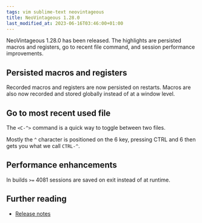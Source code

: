 ```yaml
---
tags: vim sublime-text neovintageous
title: NeoVintageous 1.28.0
last_modified_at: 2023-06-16T03:46:00+01:00
---
```


NeoVintageous 1.28.0 has been released.  The highlights are persisted macros and registers, go to recent file command, and session performance improvements.

## Persisted macros and registers

Recorded macros and registers are now persisted on restarts. Macros are also now recorded and stored globally instead of at a window level.

## Go to most recent used file

The `<C-^>` command is a quick way to toggle between two files.

Mostly the `^` character is positioned on the 6 key, pressing CTRL and 6 then gets you what we call `CTRL-^`.

## Performance enhancements

In builds `>=` 4081 sessions are saved on exit instead of at runtime.

## Further reading

* [Release notes](https://github.com/NeoVintageous/NeoVintageous/releases/tag/1.28.0)
